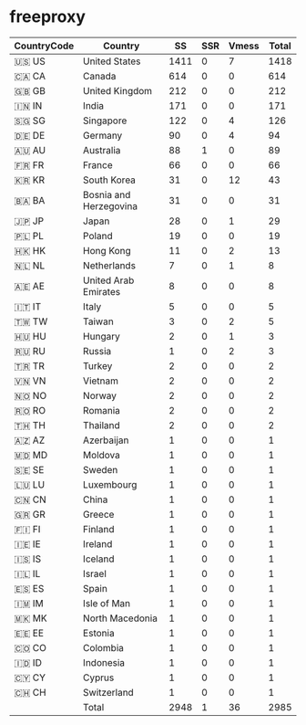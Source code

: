# freeproxy

|CountryCode|Country|SS|SSR|Vmess|Total|
|  ----  | ----  |  ----  | ----  |  ----  | ----  |
|🇺🇸 US|United States|1411|0|7|1418|
|🇨🇦 CA|Canada|614|0|0|614|
|🇬🇧 GB|United Kingdom|212|0|0|212|
|🇮🇳 IN|India|171|0|0|171|
|🇸🇬 SG|Singapore|122|0|4|126|
|🇩🇪 DE|Germany|90|0|4|94|
|🇦🇺 AU|Australia|88|1|0|89|
|🇫🇷 FR|France|66|0|0|66|
|🇰🇷 KR|South Korea|31|0|12|43|
|🇧🇦 BA|Bosnia and Herzegovina|31|0|0|31|
|🇯🇵 JP|Japan|28|0|1|29|
|🇵🇱 PL|Poland|19|0|0|19|
|🇭🇰 HK|Hong Kong|11|0|2|13|
|🇳🇱 NL|Netherlands|7|0|1|8|
|🇦🇪 AE|United Arab Emirates|8|0|0|8|
|🇮🇹 IT|Italy|5|0|0|5|
|🇹🇼 TW|Taiwan|3|0|2|5|
|🇭🇺 HU|Hungary|2|0|1|3|
|🇷🇺 RU|Russia|1|0|2|3|
|🇹🇷 TR|Turkey|2|0|0|2|
|🇻🇳 VN|Vietnam|2|0|0|2|
|🇳🇴 NO|Norway|2|0|0|2|
|🇷🇴 RO|Romania|2|0|0|2|
|🇹🇭 TH|Thailand|2|0|0|2|
|🇦🇿 AZ|Azerbaijan|1|0|0|1|
|🇲🇩 MD|Moldova|1|0|0|1|
|🇸🇪 SE|Sweden|1|0|0|1|
|🇱🇺 LU|Luxembourg|1|0|0|1|
|🇨🇳 CN|China|1|0|0|1|
|🇬🇷 GR|Greece|1|0|0|1|
|🇫🇮 FI|Finland|1|0|0|1|
|🇮🇪 IE|Ireland|1|0|0|1|
|🇮🇸 IS|Iceland|1|0|0|1|
|🇮🇱 IL|Israel|1|0|0|1|
|🇪🇸 ES|Spain|1|0|0|1|
|🇮🇲 IM|Isle of Man|1|0|0|1|
|🇲🇰 MK|North Macedonia|1|0|0|1|
|🇪🇪 EE|Estonia|1|0|0|1|
|🇨🇴 CO|Colombia|1|0|0|1|
|🇮🇩 ID|Indonesia|1|0|0|1|
|🇨🇾 CY|Cyprus|1|0|0|1|
|🇨🇭 CH|Switzerland|1|0|0|1|
||Total|2948|1|36|2985|
